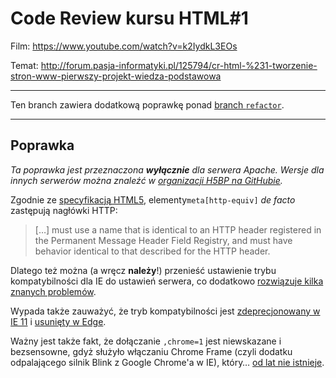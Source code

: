 # Code Review kursu HTML#1

Film: https://www.youtube.com/watch?v=k2IydkL3EOs

Temat: http://forum.pasja-informatyki.pl/125794/cr-html-%231-tworzenie-stron-www-pierwszy-projekt-wiedza-podstawowa

---

Ten branch zawiera dodatkową poprawkę ponad [branch `refactor`](https://github.com/CodersCommunity/CodeReview-HTML-01/tree/refactor).

---

## Poprawka

_Ta poprawka jest przeznaczona **wyłącznie** dla serwera Apache. Wersje dla innych serwerów można znaleźć w [organizacji H5BP na GitHubie](https://github.com/h5bp?utf8=%E2%9C%93&query=server-configs-)._


Zgodnie ze [specyfikacją HTML5](https://www.w3.org/TR/html5/document-metadata.html#other-pragma-directives), elementy`meta[http-equiv]` _de facto_ zastępują nagłówki HTTP:

 > […] must use a name that is identical to an HTTP header registered in the Permanent Message Header Field Registry, and must have behavior identical to that described for the HTTP header.

Dlatego też można (a wręcz **należy**!) przenieść ustawienie trybu kompatybilności dla IE do ustawień serwera, co dodatkowo [rozwiązuje kilka znanych problemów](https://github.com/h5bp/html5-boilerplate/blob/b5d6e7b1613fca24d250fa8e5bc7bcc3dd6002ef/dist/doc/html.md#x-ua-compatible).

Wypada także zauważyć, że tryb kompatybilności jest [zdeprecjonowany w IE 11](https://msdn.microsoft.com/library/bg182625.aspx#docmode) i [usunięty w Edge](https://blogs.windows.com/msedgedev/2015/05/06/a-break-from-the-past-part-2-saying-goodbye-to-activex-vbscript-attachevent/).

Ważny jest także fakt, że dołączanie `,chrome=1` jest niewskazane i bezsensowne, gdyż służyło włączaniu Chrome Frame (czyli dodatku odpalającego silnik Blink z Google Chrome'a w IE), który… [od lat nie istnieje](http://blog.chromium.org/2013/06/retiring-chrome-frame.html).
